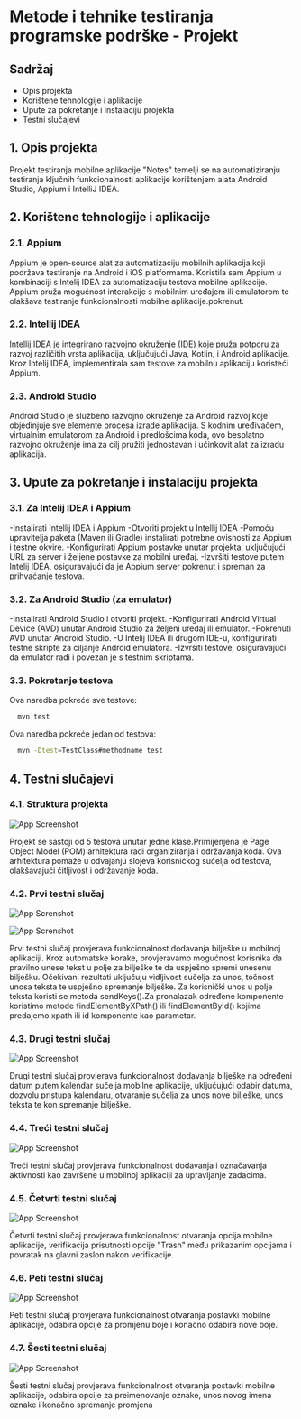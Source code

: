 
# Metode i tehnike testiranja programske podrške - Projekt






## Sadržaj

- Opis projekta
- Korištene tehnologije i aplikacije
- Upute za pokretanje i instalaciju projekta
- Testni slučajevi


## 1. Opis projekta

Projekt testiranja mobilne aplikacije "Notes" temelji se na automatiziranju testiranja ključnih funkcionalnosti aplikacije korištenjem alata Android Studio, Appium i IntelliJ IDEA.

## 2. Korištene tehnologije i aplikacije

### 2.1. Appium

Appium je open-source alat za automatizaciju mobilnih aplikacija koji podržava testiranje na Android i iOS platformama. Koristila sam Appium u kombinaciji s Intelij IDEA za automatizaciju testova mobilne aplikacije. Appium pruža mogućnost interakcije s mobilnim uređajem ili emulatorom te olakšava testiranje funkcionalnosti mobilne aplikacije.pokrenut.

### 2.2. Intellij IDEA

Intellij IDEA je integrirano razvojno okruženje (IDE) koje pruža potporu za razvoj različitih vrsta aplikacija, uključujući Java, Kotlin, i Android aplikacije. Kroz Intelij IDEA, implementirala sam testove za mobilnu aplikaciju koristeći Appium.

### 2.3. Android Studio

Android Studio je službeno razvojno okruženje za Android razvoj koje objedinjuje sve elemente procesa izrade aplikacija. S kodnim uređivačem, virtualnim emulatorom za Android i predlošcima koda, ovo besplatno razvojno okruženje ima za cilj pružiti jednostavan i učinkovit alat za izradu aplikacija.



## 3. Upute za pokretanje i instalaciju projekta

### 3.1. Za Intelij IDEA i Appium
-Instalirati Intellij IDEA i Appium 
-Otvoriti projekt u Intellij IDEA
-Pomoću upravitelja paketa (Maven ili Gradle) instalirati potrebne ovisnosti za Appium i testne okvire.
-Konfigurirati Appium postavke unutar projekta, uključujući URL za server i željene postavke za mobilni uređaj.
-Izvršiti testove putem Intelij IDEA, osiguravajući da je Appium server pokrenut i spreman za prihvaćanje testova.

### 3.2. Za Android Studio (za emulator)
-Instalirati Android Studio i otvoriti projekt.
-Konfigurirati Android Virtual Device (AVD) unutar Android Studio za željeni uređaj ili emulator.
-Pokrenuti AVD unutar Android Studio.
-U Intelij IDEA ili drugom IDE-u, konfigurirati testne skripte za ciljanje Android emulatora.
-Izvršiti testove, osiguravajući da emulator radi i povezan je s testnim skriptama.    

### 3.3. Pokretanje testova
Ova naredba pokreće sve testove:
```bash
  mvn test
```
Ova naredba pokreće jedan od testova:
```bash
  mvn -Dtest=TestClass#methodname test
```

## 4. Testni slučajevi

### 4.1. Struktura projekta

![App Screenshot](https://i.postimg.cc/vHkrvHkS/Snimka-zaslona-24.png)

Projekt se sastoji od 5 testova unutar jedne klase.Primijenjena je Page Object Model (POM) arhitektura radi organiziranja i održavanja koda. Ova arhitektura pomaže u odvajanju slojeva korisničkog sučelja od testova, olakšavajući čitljivost i održavanje koda.

### 4.2. Prvi testni slučaj

![App Screnshot](https://i.postimg.cc/L5x695Kk/test1.png)

![App Screnshot](https://i.postimg.cc/PrM1DQhK/pom.png)

Prvi testni slučaj provjerava funkcionalnost dodavanja bilješke u mobilnoj aplikaciji. Kroz automatske korake, provjeravamo mogućnost korisnika da pravilno unese tekst u polje za bilješke te da uspješno spremi unesenu bilješku. Očekivani rezultati uključuju vidljivost sučelja za unos, točnost unosa teksta te uspješno spremanje bilješke.
Za korisnički unos u polje teksta koristi se metoda sendKeys().Za pronalazak određene komponente koristimo metode findElementByXPath() ili findElementById() kojima predajemo xpath ili id komponente kao parametar.


### 4.3. Drugi testni slučaj 

![App Screenshot](https://i.postimg.cc/t4ZCb9rP/test2.png)

Drugi testni slučaj provjerava funkcionalnost dodavanja bilješke na određeni datum putem kalendar sučelja mobilne aplikacije, uključujući odabir datuma, dozvolu pristupa kalendaru, otvaranje sučelja za unos nove bilješke, unos teksta te kon spremanje bilješke.


### 4.4. Treći testni slučaj 

![App Screenshot](https://i.postimg.cc/x88VPPhH/test3.png)

Treći testni slučaj provjerava funkcionalnost dodavanja i označavanja aktivnosti kao završene u mobilnoj aplikaciji za upravljanje zadacima.

### 4.5. Četvrti testni slučaj 

![App Screenshot](https://i.postimg.cc/QtsXc1jk/test4.png)

Četvrti testni slučaj provjerava funkcionalnost otvaranja opcija mobilne aplikacije, verifikacija prisutnosti opcije "Trash" među prikazanim opcijama i povratak na glavni zaslon nakon verifikacije. 

### 4.6. Peti testni slučaj 

![App Screenshot](https://i.postimg.cc/wBDqt0Yj/test5.png)

Peti testni slučaj provjerava funkcionalnost otvaranja postavki mobilne aplikacije, odabira opcije za promjenu boje i konačno odabira nove boje. 

### 4.7. Šesti testni slučaj

![App Screenshot](https://i.postimg.cc/Wz1THVFd/test6.png)

Šesti testni slučaj provjerava funkcionalnost otvaranja postavki mobilne aplikacije, odabira opcije za preimenovanje oznake, unos novog imena oznake i konačno spremanje promjena


